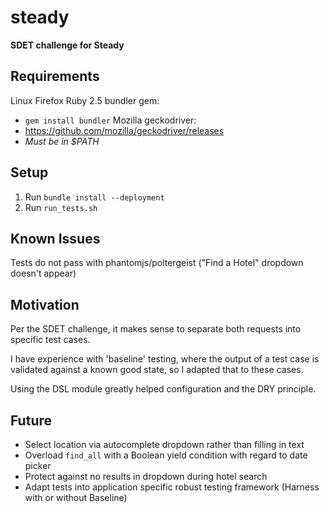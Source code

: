 # steady
**SDET challenge for Steady**

## Requirements
Linux
Firefox
Ruby 2.5
bundler gem:
- `gem install bundler`
Mozilla geckodriver:
- https://github.com/mozilla/geckodriver/releases
- *Must be in $PATH*

## Setup
1. Run `bundle install --deployment`
2. Run `run_tests.sh`

## Known Issues
Tests do not pass with phantomjs/poltergeist ("Find a Hotel" dropdown doesn't appear)

## Motivation
Per the SDET challenge, it makes sense to separate both requests into specific test cases.

I have experience with 'baseline' testing, where the output of a test case is validated against a known good state, so I adapted that to these cases.

Using the DSL module greatly helped configuration and the DRY principle.

## Future
- Select location via autocomplete dropdown rather than filling in text
- Overload `find_all` with a Boolean yield condition with regard to date picker
- Protect against no results in dropdown during hotel search
- Adapt tests into application specific robust testing framework (Harness with or without Baseline)